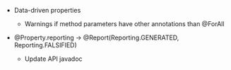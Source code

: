 - Data-driven properties
  - Warnings if method parameters have other annotations than @ForAll

- @Property.reporting ->  @Report(Reporting.GENERATED, Reporting.FALSIFIED)
  - Update API javadoc